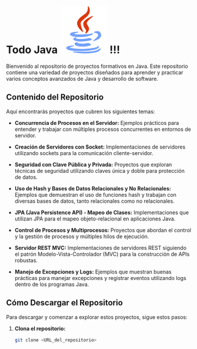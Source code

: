 # Todo Java ![Java Logo](./java.png) !!!

Bienvenido al repositorio de proyectos formativos en Java. Este repositorio contiene una variedad de proyectos diseñados para aprender y practicar varios conceptos avanzados de Java y desarrollo de software.

## Contenido del Repositorio

Aquí encontrarás proyectos que cubren los siguientes temas:

- **Concurrencia de Procesos en el Servidor:** Ejemplos prácticos para entender y trabajar con múltiples procesos concurrentes en entornos de servidor.
  
- **Creación de Servidores con Socket:** Implementaciones de servidores utilizando sockets para la comunicación cliente-servidor.

- **Seguridad con Clave Pública y Privada:** Proyectos que exploran técnicas de seguridad utilizando claves única y doble para protección de datos.

- **Uso de Hash y Bases de Datos Relacionales y No Relacionales:** Ejemplos que demuestran el uso de funciones hash y trabajan con diversas bases de datos, tanto relacionales como no relacionales.

- **JPA (Java Persistence API) - Mapeo de Clases:** Implementaciones que utilizan JPA para el mapeo objeto-relacional en aplicaciones Java.

- **Control de Procesos y Multiprocesos:** Proyectos que abordan el control y la gestión de procesos y múltiples hilos de ejecución.

- **Servidor REST MVC:** Implementaciones de servidores REST siguiendo el patrón Modelo-Vista-Controlador (MVC) para la construcción de APIs robustas.

- **Manejo de Excepciones y Logs:** Ejemplos que muestran buenas prácticas para manejar excepciones y registrar eventos utilizando logs dentro de los programas Java.

## Cómo Descargar el Repositorio

Para descargar y comenzar a explorar estos proyectos, sigue estos pasos:

1. **Clona el repositorio:**
   ```sh
   git clone <URL_del_repositorio>
